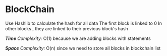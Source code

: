 ﻿# BlockChain

Use Hashlib to calculate the hash for all data
The first block is linked to 0
In other blocks , they are linked to their previous block's hash

***Time** Complexity:*
O(1) because we are adding blocks with statements

***Space** Complexity:*
O(n) since we need to store all blocks in blockchain list

